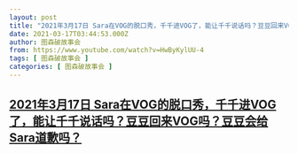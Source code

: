```yaml
---
layout: post
title: "2021年3月17日 Sara在VOG的脱口秀，千千进VOG了，能让千千说话吗？豆豆回来VOG吗？豆豆会给Sara道歉吗？"
date: 2021-03-17T03:44:53.000Z
author: 图森破故事会
from: https://www.youtube.com/watch?v=HwByKylUU-4
tags: [ 图森破故事会 ]
categories: [ 图森破故事会 ]
---
```

<!--1615952693000-->
[2021年3月17日 Sara在VOG的脱口秀，千千进VOG了，能让千千说话吗？豆豆回来VOG吗？豆豆会给Sara道歉吗？](https://www.youtube.com/watch?v=HwByKylUU-4)
------

<div>

</div>
